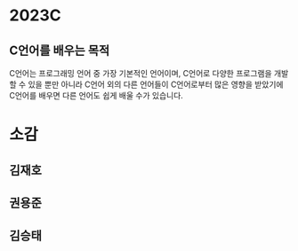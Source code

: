 # 2023C

## C언어를 배우는 목적
C언어는 프로그래밍 언어 중 가장 기본적인 언어이며, C언어로 다양한 프로그램을 개발할 수 있을 뿐만 아니라 C언어 외의 다른 언어들이 C언어로부터 많은 영향을 받았기에 C언어를 배우면 다른 언어도 쉽게 배울 수가 있습니다.

# 소감
## 김재호



## 권용준



## 김승태
